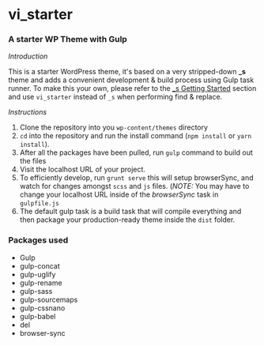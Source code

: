 # vi_starter
### A starter WP Theme with Gulp

*Introduction*

This is a starter WordPress theme, it's based on a very stripped-down **_s** theme and adds a convenient development & build process using Gulp task runner. To make this your own, please refer to the  [_s Getting Started](https://github.com/automattic/_s#getting-started) section and use `vi_starter` instead of `_s` when performing find & replace.

*Instructions*

1. Clone the repository into you `wp-content/themes` directory
2. `cd`  into the repository and run the install command (`npm install` or `yarn install`).
3. After all the packages have been pulled, run `gulp` command to build out the files
4. Visit the localhost URL of your project.
5. To efficiently develop, run `grunt serve` this will setup browserSync, and watch for changes amongst `scss` and `js` files. (*NOTE:* You may have to change your localhost URL inside of the *browserSync* task in `gulpfile.js`
6. The default gulp task is a build task that will compile everything and then package your production-ready theme inside the `dist` folder. 

### Packages used

- Gulp
- gulp-concat
- gulp-uglify
- gulp-rename
- gulp-sass
- gulp-sourcemaps
- gulp-cssnano
- gulp-babel
- del
- browser-sync
